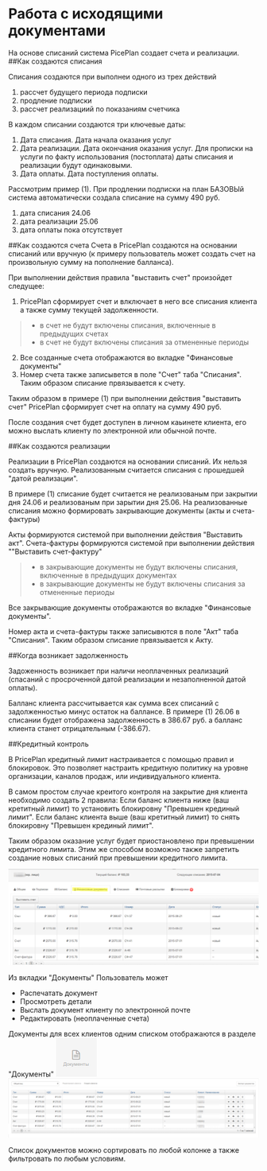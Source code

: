 # Работа с исходящими документами

На основе списаний система PicePlan создает счета и реализации.
##Как создаются списания

Списания создаются при выполнеи одного из трех действий

1. рассчет будущего периода подписки 
2. продление подписки
3. рассчет реализациий по показаниям счетчика

В каждом списании создаются три ключевые даты:
1. Дата списания. Дата начала оказания услуг
2. Дата реализации. Дата окончания оказания услуг. Для прописки на услуги по факту использования (постоплата) даты  списания и реализации будут одинаковыми. 
3. Дата оплаты. Дата поступления оплаты.


Рассмотрим пример (1). При продлении подписки на план БАЗОВЫй система автоматически создала списание на сумму 490 руб.
1. дата списания 24.06
2. дата реализации 25.06
3. дата оплаты пока отсутствует

##Как создаются счета
Счета в PricePlan создаются на основании списаний или вручную (к примеру пользователь может создать счет на произвольную сумму на пополнение балланса). 

При выполнении действия правила "выставить счет" произойдет следущее:

1. PricePlan сформирует счет и влключает в него все списания клиента а также сумму текущей задолженности. 
> - в счет не будут включены списания, включенные в предыдущих счетах
> - в счет не будут включены списания за отмененные периоды 
2. Все созданные счета отображаются во вкладке "Финансовые документы"
3. Номер счета также записывется в поле "Счет" таба "Списания". Таким образом списание првязывается к счету.


Таким образом в примере (1) при выполнении действия "выставить счет" PricePlan сформирует счет на оплату на сумму 490 руб. 

После создания счет будет доступен в личном каьинете клиента, его можно выслать клиенту по электронной или обычной почте.  

##Как создаются реализации

Реализации в PricePlan создаются на основании списаний. Их нельзя создать вручную. Реализованным считается списания с прошедшей "датой реализации".

В примере (1) списание будет считается не реализованым при закрытии дня 24.06 и реализованым при зарытии дня 25.06. 
На реализованные списания можно формировать закрывающие документы (акты и счета-фактуры)

Акты формируются системой при выполнении действия "Выставить акт". Счета-фактуры формируются системой при выполнении действия ""Выставить счет-фактуру"

> - в закрывающие документы не будут включены списания, включенные в предыдущих документах
> - в закрывающие документы не будут включены списания за отмененные периоды 

Все закрывающие документы отображаются во вкладке "Финансовые документы".

Номер акта и счета-фактуры также записывются в поле "Акт" таба "Списания". Таким образом списание првязывается к Акту.

##Когда возникает задолженность

Задоженность возникает при наличи неоплаченных реализаций (спасаний с просроченной датой реализации и незаполненной датой  оплаты).

Балланс клиента рассчитывается как сумма всех списаний с задолженностью минус остаток на баллансе. В примере (1) 26.06 в списании будет отображена задолженность в 386.67 руб. а балланс клиента станет отрицательным (-386.67).

##Кредитный контроль

В PricePlan кредитный лимит настраивается с помощью правил и блокировок. Это позволяет настраить кредитную политику на уровне организации, каналов продаж, или индивидуального клиента.

В самом простом случае креитого контроля на закрытие дня клиента необходимо создать 2 правила:
Если баланс клиента ниже (ваш кретитный лимит) то установить блокировну "Превышен крединый лимит".
Если баланс клиента выше (ваш кретитный лимит) то снять блокировну "Превышен крединый лимит".

Таким образом оказание услуг будет приостановлено при превышении кредитного лимита. Этим же способом возможно также запретить создание новых списаний при превышении кредитного лимита.

![client-docs.png](./client-docs.png)

Из вкладки "Документы"  Пользователь может 
- Распечатать документ
- Просмотреть детали
- Выслать документ клиенту по электронной почте
- Редактировать (неоплаченные счета)

Документы для всех клиентов одним списком отображаются в разделе "Документы" 
![menu-documents.png](./menu-documents.png)
![list-documents.png](./list-documents.png)

Список документов можно сортировать по любой колонке а также фильтровать по любым условиям.